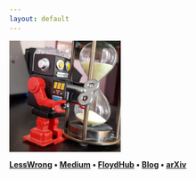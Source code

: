 ```yaml
---
layout: default
---
```


<img border="0" height="200" src="/images/mtrazzi.jpg" width="200" align="center"/>

**[LessWrong](https://www.lesswrong.com/users/mtrazzi) • [Medium](https://medium.com/@MichaelTrazzi) • [FloydHub](https://blog.floydhub.com/author/michaeltrazzi/) • [Blog](https://mtrazzi.github.io/blog/) • [arXiv](https://arxiv.org/search/cs?searchtype=author&query=Trazzi%2C+M)**
